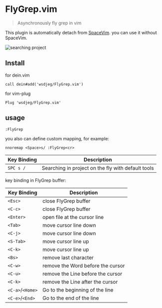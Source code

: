 # FlyGrep.vim
> Asynchronously fly grep in vim

This plugin is automatically detach from [SpaceVim](https://github.com/SpaceVim/SpaceVim/). you can use it without SpaceVim.

![searching project](https://img.spacevim.org/35278709-7856ed62-0010-11e8-8b1e-e6cc6374b0dc.gif)

## Install

for dein.vim

```vim
call dein#add('wsdjeg/FlyGrep.vim')
```

for vim-plug

```vim
Plug 'wsdjeg/FlyGrep.vim'
```

## usage

```
:FlyGrep
```

you also can define custom mapping, for example:

```vim
nnoremap <Space>s/ :FlyGrep<cr>
```

Key Binding |	Description
-----------| -----------
`SPC s /` | Searching in project on the fly with default tools

key binding in FlyGrep buffer:

Key Binding |	Description
-----------| -----------
`<Esc>` | close FlyGrep buffer
`<C-c>` | close FlyGrep buffer
`<Enter>` | open file at the cursor line
`<Tab>` | move cursor line down
`<C-j>` | move cursor line down
`<S-Tab>` | move cursor line up
`<C-k>` | move cursor line up
`<Bs>` | remove last character
`<C-w>` | remove the Word before the cursor
`<C-u>` | remove the Line before the cursor
`<C-k>` | remove the Line after the cursor
`<C-a>`/`<Home>` | Go to the beginning of the line
`<C-e>`/`<End>` | Go to the end of the line

